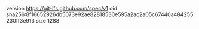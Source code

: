 version https://git-lfs.github.com/spec/v1
oid sha256:8f16652926db5073e92ae82818530e595a2ac2a05c67440a484255230ff3e913
size 1288
